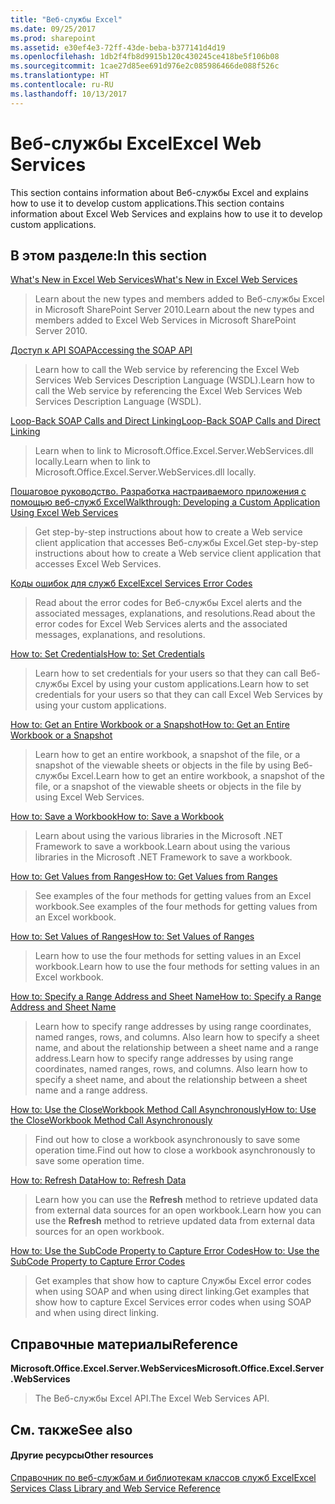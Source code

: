 ```yaml
---
title: "Веб-службы Excel"
ms.date: 09/25/2017
ms.prod: sharepoint
ms.assetid: e30ef4e3-72ff-43de-beba-b377141d4d19
ms.openlocfilehash: 1db2f4fb8d9915b120c430245ce418be5f106b08
ms.sourcegitcommit: 1cae27d85ee691d976e2c085986466de088f526c
ms.translationtype: HT
ms.contentlocale: ru-RU
ms.lasthandoff: 10/13/2017
---
```

# <a name="excel-web-services"></a><span data-ttu-id="a3913-102">Веб-службы Excel</span><span class="sxs-lookup"><span data-stu-id="a3913-102">Excel Web Services</span></span>

<span data-ttu-id="a3913-103">This section contains information about Веб-службы Excel and explains how to use it to develop custom applications.</span><span class="sxs-lookup"><span data-stu-id="a3913-103">This section contains information about Excel Web Services and explains how to use it to develop custom applications.</span></span>
  
    
    


## <a name="in-this-section"></a><span data-ttu-id="a3913-104">В этом разделе:</span><span class="sxs-lookup"><span data-stu-id="a3913-104">In this section</span></span>


 [<span data-ttu-id="a3913-105">What's New in Excel Web Services</span><span class="sxs-lookup"><span data-stu-id="a3913-105">What's New in Excel Web Services</span></span>](what-s-new-in-excel-web-services.md)
  
    
    
> <span data-ttu-id="a3913-106">Learn about the new types and members added to Веб-службы Excel in Microsoft SharePoint Server 2010.</span><span class="sxs-lookup"><span data-stu-id="a3913-106">Learn about the new types and members added to Excel Web Services in Microsoft SharePoint Server 2010.</span></span>
    
  
 [<span data-ttu-id="a3913-107">Доступ к API SOAP</span><span class="sxs-lookup"><span data-stu-id="a3913-107">Accessing the SOAP API</span></span>](accessing-the-soap-api.md)
  
    
    
> <span data-ttu-id="a3913-108">Learn how to call the Web service by referencing the Excel Web Services Web Services Description Language (WSDL).</span><span class="sxs-lookup"><span data-stu-id="a3913-108">Learn how to call the Web service by referencing the Excel Web Services Web Services Description Language (WSDL).</span></span>
    
  
 [<span data-ttu-id="a3913-109">Loop-Back SOAP Calls and Direct Linking</span><span class="sxs-lookup"><span data-stu-id="a3913-109">Loop-Back SOAP Calls and Direct Linking</span></span>](loop-back-soap-calls-and-direct-linking.md)
  
    
    
> <span data-ttu-id="a3913-110">Learn when to link to Microsoft.Office.Excel.Server.WebServices.dll locally.</span><span class="sxs-lookup"><span data-stu-id="a3913-110">Learn when to link to Microsoft.Office.Excel.Server.WebServices.dll locally.</span></span>
    
  
 [<span data-ttu-id="a3913-111">Пошаговое руководство. Разработка настраиваемого приложения с помощью веб-служб Excel</span><span class="sxs-lookup"><span data-stu-id="a3913-111">Walkthrough: Developing a Custom Application Using Excel Web Services</span></span>](walkthrough-developing-a-custom-application-using-excel-web-services.md)
  
    
    
> <span data-ttu-id="a3913-112">Get step-by-step instructions about how to create a Web service client application that accesses Веб-службы Excel.</span><span class="sxs-lookup"><span data-stu-id="a3913-112">Get step-by-step instructions about how to create a Web service client application that accesses Excel Web Services.</span></span>
    
  
 [<span data-ttu-id="a3913-113">Коды ошибок для служб Excel</span><span class="sxs-lookup"><span data-stu-id="a3913-113">Excel Services Error Codes</span></span>](excel-services-error-codes.md)
  
    
    
> <span data-ttu-id="a3913-114">Read about the error codes for Веб-службы Excel alerts and the associated messages, explanations, and resolutions.</span><span class="sxs-lookup"><span data-stu-id="a3913-114">Read about the error codes for Excel Web Services alerts and the associated messages, explanations, and resolutions.</span></span>
    
  
 [<span data-ttu-id="a3913-115">How to: Set Credentials</span><span class="sxs-lookup"><span data-stu-id="a3913-115">How to: Set Credentials</span></span>](http://msdn.microsoft.com/library/fd26b635-355f-44e4-9ce8-2a3a2c3bab9b%28Office.15%29.aspx)
  
    
    
> <span data-ttu-id="a3913-116">Learn how to set credentials for your users so that they can call Веб-службы Excel by using your custom applications.</span><span class="sxs-lookup"><span data-stu-id="a3913-116">Learn how to set credentials for your users so that they can call Excel Web Services by using your custom applications.</span></span>
    
  
 [<span data-ttu-id="a3913-117">How to: Get an Entire Workbook or a Snapshot</span><span class="sxs-lookup"><span data-stu-id="a3913-117">How to: Get an Entire Workbook or a Snapshot</span></span>](how-to-get-an-entire-workbook-or-a-snapshot.md)
  
    
    
> <span data-ttu-id="a3913-118">Learn how to get an entire workbook, a snapshot of the file, or a snapshot of the viewable sheets or objects in the file by using Веб-службы Excel.</span><span class="sxs-lookup"><span data-stu-id="a3913-118">Learn how to get an entire workbook, a snapshot of the file, or a snapshot of the viewable sheets or objects in the file by using Excel Web Services.</span></span>
    
  
 [<span data-ttu-id="a3913-119">How to: Save a Workbook</span><span class="sxs-lookup"><span data-stu-id="a3913-119">How to: Save a Workbook</span></span>](http://msdn.microsoft.com/library/feb74f7a-2d8f-4672-911b-de85f8852aea%28Office.15%29.aspx)
  
    
    
> <span data-ttu-id="a3913-120">Learn about using the various libraries in the Microsoft .NET Framework to save a workbook.</span><span class="sxs-lookup"><span data-stu-id="a3913-120">Learn about using the various libraries in the Microsoft .NET Framework to save a workbook.</span></span>
    
  
 [<span data-ttu-id="a3913-121">How to: Get Values from Ranges</span><span class="sxs-lookup"><span data-stu-id="a3913-121">How to: Get Values from Ranges</span></span>](how-to-get-values-from-ranges.md)
  
    
    
> <span data-ttu-id="a3913-122">See examples of the four methods for getting values from an Excel workbook.</span><span class="sxs-lookup"><span data-stu-id="a3913-122">See examples of the four methods for getting values from an Excel workbook.</span></span>
    
  
 [<span data-ttu-id="a3913-123">How to: Set Values of Ranges</span><span class="sxs-lookup"><span data-stu-id="a3913-123">How to: Set Values of Ranges</span></span>](how-to-set-values-of-ranges.md)
  
    
    
> <span data-ttu-id="a3913-124">Learn how to use the four methods for setting values in an Excel workbook.</span><span class="sxs-lookup"><span data-stu-id="a3913-124">Learn how to use the four methods for setting values in an Excel workbook.</span></span>
    
  
 [<span data-ttu-id="a3913-125">How to: Specify a Range Address and Sheet Name</span><span class="sxs-lookup"><span data-stu-id="a3913-125">How to: Specify a Range Address and Sheet Name</span></span>](how-to-specify-a-range-address-and-sheet-name.md)
  
    
    
> <span data-ttu-id="a3913-p101">Learn how to specify range addresses by using range coordinates, named ranges, rows, and columns. Also learn how to specify a sheet name, and about the relationship between a sheet name and a range address.</span><span class="sxs-lookup"><span data-stu-id="a3913-p101">Learn how to specify range addresses by using range coordinates, named ranges, rows, and columns. Also learn how to specify a sheet name, and about the relationship between a sheet name and a range address.</span></span>
    
  
 [<span data-ttu-id="a3913-128">How to: Use the CloseWorkbook Method Call Asynchronously</span><span class="sxs-lookup"><span data-stu-id="a3913-128">How to: Use the CloseWorkbook Method Call Asynchronously</span></span>](how-to-use-the-closeworkbook-method-call-asynchronously.md)
  
    
    
> <span data-ttu-id="a3913-129">Find out how to close a workbook asynchronously to save some operation time.</span><span class="sxs-lookup"><span data-stu-id="a3913-129">Find out how to close a workbook asynchronously to save some operation time.</span></span>
    
  
 [<span data-ttu-id="a3913-130">How to: Refresh Data</span><span class="sxs-lookup"><span data-stu-id="a3913-130">How to: Refresh Data</span></span>](how-to-refresh-data.md)
  
    
    
> <span data-ttu-id="a3913-131">Learn how you can use the **Refresh** method to retrieve updated data from external data sources for an open workbook.</span><span class="sxs-lookup"><span data-stu-id="a3913-131">Learn how you can use the **Refresh** method to retrieve updated data from external data sources for an open workbook.</span></span>
    
  
 [<span data-ttu-id="a3913-132">How to: Use the SubCode Property to Capture Error Codes</span><span class="sxs-lookup"><span data-stu-id="a3913-132">How to: Use the SubCode Property to Capture Error Codes</span></span>](how-to-use-the-subcode-property-to-capture-error-codes.md)
  
    
    
> <span data-ttu-id="a3913-133">Get examples that show how to capture Службы Excel error codes when using SOAP and when using direct linking.</span><span class="sxs-lookup"><span data-stu-id="a3913-133">Get examples that show how to capture Excel Services error codes when using SOAP and when using direct linking.</span></span>
    
  

## <a name="reference"></a><span data-ttu-id="a3913-134">Справочные материалы</span><span class="sxs-lookup"><span data-stu-id="a3913-134">Reference</span></span>


 <span data-ttu-id="a3913-135">**Microsoft.Office.Excel.Server.WebServices**</span><span class="sxs-lookup"><span data-stu-id="a3913-135">**Microsoft.Office.Excel.Server.WebServices**</span></span>
  
    
    
> <span data-ttu-id="a3913-136">The Веб-службы Excel API.</span><span class="sxs-lookup"><span data-stu-id="a3913-136">The Excel Web Services API.</span></span>
    
  

## <a name="see-also"></a><span data-ttu-id="a3913-137">См. также</span><span class="sxs-lookup"><span data-stu-id="a3913-137">See also</span></span>


#### <a name="other-resources"></a><span data-ttu-id="a3913-138">Другие ресурсы</span><span class="sxs-lookup"><span data-stu-id="a3913-138">Other resources</span></span>


  
    
    
 [<span data-ttu-id="a3913-139">Справочник по веб-службам и библиотекам классов служб Excel</span><span class="sxs-lookup"><span data-stu-id="a3913-139">Excel Services Class Library and Web Service Reference</span></span>](http://msdn.microsoft.com/library/5dd9fbe2-9bc3-4869-9129-83c1a067cc5f%28Office.15%29.aspx)
